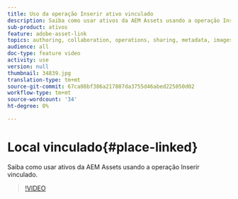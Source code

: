 ```yaml
---
title: Uso da operação Inserir ativo vinculado
description: Saiba como usar ativos da AEM Assets usando a operação Inserir vinculado.
sub-product: ativos
feature: adobe-asset-link
topics: authoring, collaboration, operations, sharing, metadata, images, operations
audience: all
doc-type: feature video
activity: use
version: null
thumbnail: 34839.jpg
translation-type: tm+mt
source-git-commit: 67ca08bf386a217807da3755d46abed225050d02
workflow-type: tm+mt
source-wordcount: '34'
ht-degree: 0%

---
```



# Local vinculado{#place-linked}

Saiba como usar ativos da AEM Assets usando a operação Inserir vinculado.

>[!VIDEO](https://video.tv.adobe.com/v/34839/?quality=12)

